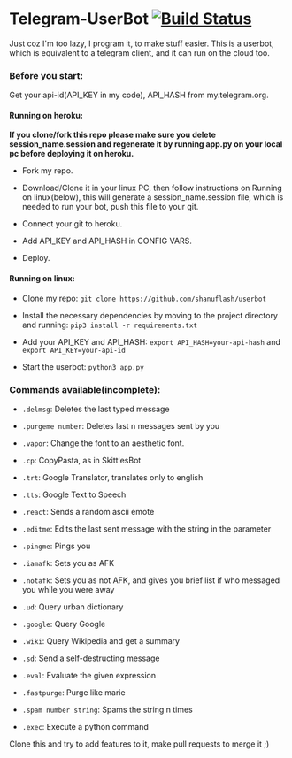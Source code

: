 # Telegram-UserBot [![Build Status](https://semaphoreci.com/api/v1/shanuflash/userbot/branches/master/badge.svg)](https://semaphoreci.com/shanuflash/userbot)

Just coz I'm too lazy, I program it, to make stuff easier.
This is a userbot, which is equivalent to a telegram client, and it can run on the cloud too.

### Before you start:
Get your api-id(API_KEY in my code), API_HASH from my.telegram.org.

#### Running on heroku:
<b>If you clone/fork this repo please make sure you delete session_name.session and regenerate it by running app.py on your local pc before deploying it on heroku.</b>

- Fork my repo.

- Download/Clone it in your linux PC, then follow instructions on Running on linux(below), this will generate a session_name.session file, which is needed to run your bot, push this file to your git.

- Connect your git to heroku.

- Add API_KEY and API_HASH in CONFIG VARS. 

- Deploy.

#### Running on linux:
- Clone my repo: `git clone https://github.com/shanuflash/userbot`

- Install the necessary dependencies by moving to the project directory and running: `pip3 install -r requirements.txt`

- Add your API_KEY and API_HASH: `export API_HASH=your-api-hash` and `export API_KEY=your-api-id`

- Start the userbot: `python3 app.py`

### Commands available(incomplete):
 - `.delmsg`:                      Deletes the last typed message
 
 - `.purgeme number`:              Deletes last n messages sent by you
 
 - `.vapor`:                       Change the font to an aesthetic font.
 
 - `.cp`:                          CopyPasta, as in SkittlesBot
 
 - `.trt`:                         Google Translator, translates only to english
 
 - `.tts`:                         Google Text to Speech
 
 - `.react`:                       Sends a random ascii emote
 
 - `.editme`:                      Edits the last sent message with the string in the parameter
 
 - `.pingme`:                      Pings you
 
 - `.iamafk`:                      Sets you as AFK
 
 - `.notafk`:                      Sets you as not AFK, and gives you brief list if who messaged you while you were away
 
 - `.ud`:                          Query urban dictionary
 
 - `.google`:                      Query Google
 
 - `.wiki`:                        Query Wikipedia and get a summary
 
 - `.sd`:                          Send a self-destructing message
 
 - `.eval`:                        Evaluate the given expression
 
 - `.fastpurge`:                   Purge like marie
 
 - `.spam number string`:          Spams the string n times
 
 - `.exec`:                        Execute a python command
    
Clone this and try to add features to it, make pull requests to merge it ;) 
